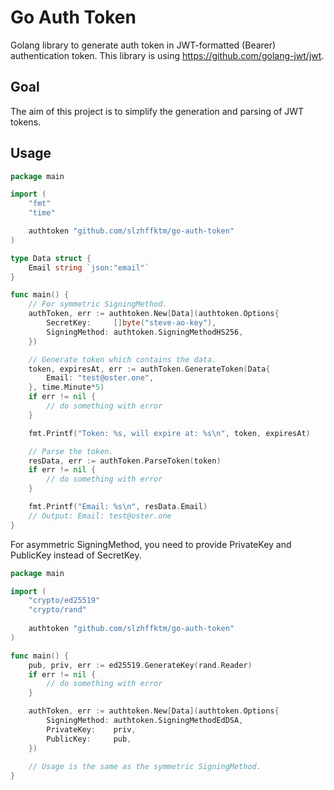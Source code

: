 # Go Auth Token

Golang library to generate auth token in JWT-formatted (Bearer) authentication token.
This library is using https://github.com/golang-jwt/jwt.

## Goal

The aim of this project is to simplify the generation and parsing of JWT tokens.

## Usage

```go
package main

import (
	"fmt"
	"time"

	authtoken "github.com/slzhffktm/go-auth-token"
)

type Data struct {
	Email string `json:"email"`
}

func main() {
	// For symmetric SigningMethod.
	authToken, err := authtoken.New[Data](authtoken.Options{
		SecretKey:     []byte("steve-ao-key"),
		SigningMethod: authtoken.SigningMethodHS256,
	})

	// Generate token which contains the data.
	token, expiresAt, err := authToken.GenerateToken(Data{
		Email: "test@oster.one",
	}, time.Minute*5)
	if err != nil {
		// do something with error
	}

	fmt.Printf("Token: %s, will expire at: %s\n", token, expiresAt)

	// Parse the token.
	resData, err := authToken.ParseToken(token)
	if err != nil {
		// do something with error
	}

	fmt.Printf("Email: %s\n", resData.Email)
	// Output: Email: test@oster.one
}
```

For asymmetric SigningMethod, you need to provide PrivateKey and PublicKey instead of SecretKey.

```go
package main

import (
	"crypto/ed25519"
	"crypto/rand"
	
	authtoken "github.com/slzhffktm/go-auth-token"
)

func main() {
	pub, priv, err := ed25519.GenerateKey(rand.Reader)
	if err != nil {
		// do something with error
    }

	authToken, err := authtoken.New[Data](authtoken.Options{
		SigningMethod: authtoken.SigningMethodEdDSA,
		PrivateKey:    priv,
		PublicKey:     pub,
	})
	
	// Usage is the same as the symmetric SigningMethod.
}
```
